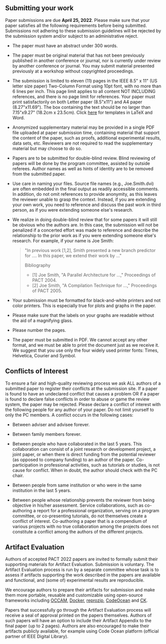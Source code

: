 ## Submitting your work

Paper submissions are due **April 25, 2022**. Please make sure that your
paper satisfies all the following requirements before being submitted.
Submissions not adhering to these submission guidelines will be rejected
by the submission system and/or subject to an administrative reject.

-   The paper must have an abstract under 300 words.

-   The paper must be original material that has not been previously
    published in another conference or journal, nor is currently under
    review by another conference or journal. You may submit material
    presented previously at a workshop without copyrighted proceedings.

-   The submission is limited to eleven (11) pages in the IEEE 8.5" x
    11" (US letter size paper) Two-Column Format using 10pt font, with
    no more than 6 lines per inch. This page limit applies to all
    content NOT INCLUDING references, and there is no page limit for
    references. Your paper must print satisfactorily on both Letter
    paper (8.5"x11") and A4 paper (8.27"x11.69"). The box containing the
    text should be no larger than 7.15"x9.27" (18.2cm x 23.5cm). Click
    [here](https://hpc.pnl.gov/pact19/files/pact19.zip) for templates in
    LaTeX and Word.

-   Anonymized supplementary material may be provided in a single PDF
    file uploaded at paper submission time, containing material that
    support the content of the paper, such as proofs, additional
    experimental results, data sets, etc. Reviewers are not required to
    read the supplementary material but may choose to do so.

-   Papers are to be submitted for double-blind review. Blind reviewing
    of papers will be done by the program committee, assisted by outside
    referees. Author names as well as hints of identity are to be
    removed from the submitted paper.

-   Use care in naming your files. Source file names (e.g.,
    Joe.Smith.dvi) are often embedded in the final output as readily
    accessible comments. In addition, do not omit references to provide
    anonymity, as this leaves the reviewer unable to grasp the context.
    Instead, if you are extending your own work, you need to reference
    and discuss the past work in third person, as if you were extending
    someone else's research.

-   We realize in doing double-blind review that for some papers it will
    still be obvious who the authors are. In this case, the submission
    will not be penalized if a concerted effort was made to reference
    and describe the relationship to the prior work as if you were
    extending someone else's research. For example, if your name is Joe
    Smith:

    > "In previous work [1,2], Smith presented a new branch
    > predictor for .... In this paper, we extend their work by ..."
    >
    > Bibliography
    >
    > - [1] Joe Smith, "A Parallel Architecture for ...,"
    >   Proceedings of PACT 2004.
    > - \[2\] Joe Smith, "A Compilation Technique for ...,"
    >   Proceedings of PACT 2005.

-   Your submission must be formatted for black-and-white printers and
    not color printers. This is especially true for plots and graphs in
    the paper.

-   Please make sure that the labels on your graphs are readable without
    the aid of a magnifying glass.

-   Please number the pages.

-   The paper must be submitted in PDF. We cannot accept any other
    format, and we must be able to print the document just as we receive
    it. We suggest that you use only the four widely used printer fonts:
    Times, Helvetica, Courier and Symbol.

## Conflicts of Interest

To ensure a fair and high-quality reviewing process we ask ALL authors
of a submitted paper to register their conflicts at the submission site.
If a paper is found to have an undeclared conflict that causes a problem
OR if a paper is found to declare false conflicts in order to abuse or
game the review system, the paper may be rejected. Please declare a
conflict of interest with the following people for any author of your
paper. Do not limit yourself to only the PC members. A conflict occurs
in the following cases:

-   Between adviser and advisee forever.

-   Between family members forever.

-   Between people who have collaborated in the last 5 years. This
    collaboration can consist of a joint research or development
    project, a joint paper, or when there is direct funding from the
    potential reviewer (as opposed to company funding) to an author of
    the paper. Co-participation in professional activities, such as
    tutorials or studies, is not cause for conflict. When in doubt, the
    author should check with the PC chair.

-   Between people from same institution or who were in the same
    institution in the last 5 years.

-   Between people whose relationship prevents the reviewer from being
    objective in his/her assessment. Service collaborations, such as
    co-authoring a report for a professional organization, serving on a
    program committee, or co-presenting tutorials, do not themselves
    create a conflict of interest. Co-authoring a paper that is a
    compendium of various projects with no true collaboration among the
    projects does not constitute a conflict among the authors of the
    different projects.

## Artifact Evaluation

Authors of accepted PACT 2022 papers are invited to formally submit
their supporting materials for Artifact Evaluation. Submission is
voluntary. The Artifact Evaluation process is run by a separate
committee whose task is to assess if artifacts supporting the work
described in the papers are available and functional, and (some of)
experimental results are reproducible.

We encourage authors to prepare their artifacts for submission and make
them more portable, reusable and customizable using open-source
frameworks including [OCCAM](https://occam.cs.pitt.edu/),
[Docker](https://www.docker.com/), [reprozip](https://www.reprozip.org/),
[CodeOcean](https://codeocean.com/) and [CK](https://cknowledge.io/docs/).

Papers that successfully go through the Artifact Evaluation process will
receive a seal of approval printed on the papers themselves. Authors of
such papers will have an option to include their Artifact Appendix to
the final paper (up to 2 pages). Authors are also encouraged to make
their artifacts publicly available, for example using Code Ocean
platform (official partner of IEEE Digital Library).
